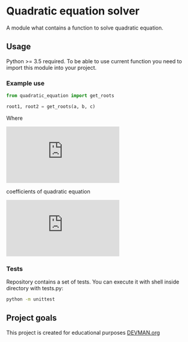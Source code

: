 # Quadratic equation solver
A module what contains a function to solve quadratic equation. 

## Usage
Python >= 3.5 required.
To be able to use current function you need to import this module into your project. 
### Example use
```python
from quadratic_equation import get_roots

root1, root2 = get_roots(a, b, c)
```
Where 

![](http://latex.codecogs.com/gif.latex?a%2C%20b%2C%20c)

 coefficients of quadratic equation

![](http://latex.codecogs.com/gif.latex?ax%5E2%20&plus;%20bx%20&plus;%20c)

### Tests
Repository contains a set of tests. You can execute it with shell inside directory with tests.py:
```bash
python -m unittest
``` 
## Project goals
This project is created for educational purposes [DEVMAN.org](https://devman.org)
